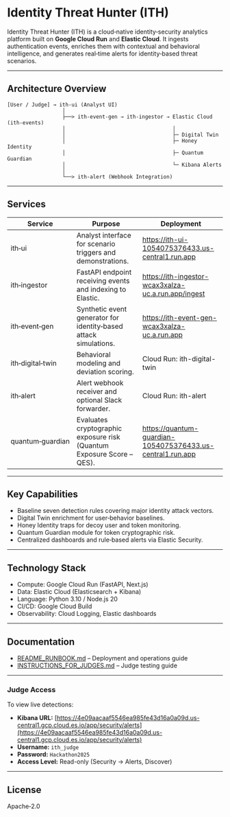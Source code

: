 # Identity Threat Hunter (ITH)

Identity Threat Hunter (ITH) is a cloud‑native identity‑security analytics platform built on **Google Cloud Run** and **Elastic Cloud**. 
It ingests authentication events, enriches them with contextual and behavioral intelligence, and generates real‑time alerts for identity‑based threat scenarios. 

---

## Architecture Overview

```
[User / Judge] → ith‑ui (Analyst UI)
                  │
                  ├──> ith‑event‑gen → ith‑ingestor → Elastic Cloud (ith‑events)
                  │                                   │
                  │                                   ├─ Digital Twin
                  │                                   ├─ Honey Identity
                  │                                   ├─ Quantum Guardian
                  │                                   └─ Kibana Alerts
                  │
                  └──> ith‑alert (Webhook Integration)
```

---

## Services

| Service | Purpose | Deployment |
|----------|----------|------------|
| ith‑ui | Analyst interface for scenario triggers and demonstrations. | https://ith-ui-1054075376433.us-central1.run.app |
| ith‑ingestor | FastAPI endpoint receiving events and indexing to Elastic. | https://ith-ingestor-wcax3xalza-uc.a.run.app/ingest |
| ith‑event‑gen | Synthetic event generator for identity‑based attack simulations. | https://ith-event-gen-wcax3xalza-uc.a.run.app |
| ith‑digital‑twin | Behavioral modeling and deviation scoring. | Cloud Run: ith-digital-twin |
| ith‑alert | Alert webhook receiver and optional Slack forwarder. | Cloud Run: ith-alert |
| quantum‑guardian | Evaluates cryptographic exposure risk (Quantum Exposure Score – QES). | https://quantum-guardian-1054075376433.us-central1.run.app |

---

## Key Capabilities

- Baseline seven detection rules covering major identity attack vectors.  
- Digital Twin enrichment for user‑behavior baselines.  
- Honey Identity traps for decoy user and token monitoring.  
- Quantum Guardian module for token cryptographic risk.  
- Centralized dashboards and rule‑based alerts via Elastic Security.

---

## Technology Stack

- Compute: Google Cloud Run (FastAPI, Next.js)  
- Data: Elastic Cloud (Elasticsearch + Kibana)  
- Language: Python 3.10 / Node.js 20  
- CI/CD: Google Cloud Build  
- Observability: Cloud Logging, Elastic dashboards

---

## Documentation

- [README_RUNBOOK.md](README_RUNBOOK.md) – Deployment and operations guide  
- [INSTRUCTIONS_FOR_JUDGES.md](INSTRUCTIONS_FOR_JUDGES.md) – Judge testing guide

---

### Judge Access
To view live detections:

- **Kibana URL:** [https://4e09aacaaf5546ea985fe43d16a0a09d.us-central1.gcp.cloud.es.io/app/security/alerts](https://4e09aacaaf5546ea985fe43d16a0a09d.us-central1.gcp.cloud.es.io/app/security/alerts)
- **Username:** `ith_judge`
- **Password:** `Hackathon2025`
- **Access Level:** Read-only (Security → Alerts, Discover)

---

## License

Apache‑2.0
